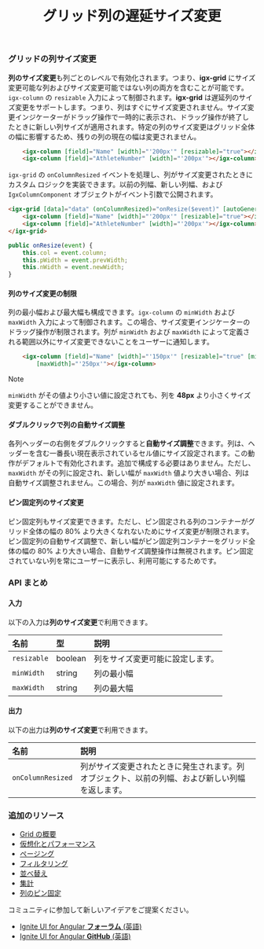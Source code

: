 ﻿---
title: グリッド列の遅延サイズ変更
_description: Ignite UI for Angular Data Grid コントロールは、タッチ レスポンシブなデータ グリッドです。階層およびリスト ビューなどの機能があります。
_keywords: Ignite UI for Angular, UI コントロール, Angular ウィジェット, web ウィジェット, UI ウィジェット, Angular, ネイティブ Angular コンポーネント スィート, ネイティブ Angular コントロール, ネイティブ Angular コンポーネント ライブラリ, Angular Data Grid コンポーネント, Angular Data Grid コントロール, Angular Grid コンポーネント, Angular Grid コントロール, Angular 高いパフォーマンス Grid, 列のサイズ変更, 遅延列サイズ変更, グリッド列のサイズ変更, Angular Grid 列のサイズ変更
_language: ja
---

### グリッドの列サイズ変更

**列のサイズ変更**も列ごとのレベルで有効化されます。つまり、**igx-grid** にサイズ変更可能な列およびサイズ変更可能ではない列の両方を含むことが可能です。`igx-column` の `resizable` 入力によって制御されます。**igx-grid** は遅延列のサイズ変更をサポートします。つまり、列はすぐにサイズ変更されません。サイズ変更インジケーターがドラッグ操作で一時的に表示され、ドラッグ操作が終了したときに新しい列サイズが適用されます。特定の列のサイズ変更はグリッド全体の幅に影響するため、残りの列の現在の幅は変更されません。

```html
    <igx-column [field]="Name" [width]="'200px'" [resizable]="true"></igx-column>
    <igx-column [field]="AthleteNumber" [width]="'200px'"></igx-column>
```

`igx-grid` の `onColumnResized` イベントを処理し、列がサイズ変更されたときにカスタム ロジックを実装できます。以前の列幅、新しい列幅、および `IgxColumnComponent` オブジェクトがイベント引数で公開されます。

```html
<igx-grid [data]="data" (onColumnResized)="onResize($event)" [autoGenerate]="false">
    <igx-column [field]="Name" [width]="'200px'" [resizable]="true"></igx-column>
    <igx-column [field]="AthleteNumber" [width]="'200px'"></igx-column>
</igx-grid>
```

```typescript
public onResize(event) {
    this.col = event.column;
    this.pWidth = event.prevWidth;
    this.nWidth = event.newWidth;
}
```

#### 列のサイズ変更の制限

列の最小幅および最大幅も構成できます。`igx-column` の `minWidth` および `maxWidth` 入力によって制御されます。この場合、サイズ変更インジケーターのドラッグ操作が制限されます。列が `minWidth` および `maxWidth` によって定義される範囲以外にサイズ変更できないことをユーザーに通知します。

```html
    <igx-column [field]="Name" [width]="'150px'" [resizable]="true" [minWidth]="'60px'"
        [maxWidth]="'250px'"></igx-column>
```

> [!NOTE]
> `minWidth` がその値より小さい値に設定されても、列を **48px** より小さくサイズ変更することができません。

#### ダブルクリックで列の自動サイズ調整

各列ヘッダーの右側をダブルクリックすると**自動サイズ調整**できます。列は、ヘッダーを含む一番長い現在表示されているセル値にサイズ設定されます。この動作がデフォルトで有効化されます。追加で構成する必要はありません。ただし、`maxWidth` がその列に設定され、新しい幅が `maxWidth` 値より大きい場合、列は自動サイズ調整されません。この場合、列が `maxWidth` 値に設定されます。

#### ピン固定列のサイズ変更

ピン固定列もサイズ変更できます。ただし、ピン固定される列のコンテナーがグリッド全体の幅の 80% より大きくなれないためにサイズ変更が制限されます。ピン固定列の自動サイズ調整で、新しい幅がピン固定列コンテナーをグリッド全体の幅の 80% より大きい場合、自動サイズ調整操作は無視されます。ピン固定されていない列を常にユーザーに表示し、利用可能にするためです。

### API まとめ

#### 入力
以下の入力は**列のサイズ変更**で利用できます。

| 名前 | 型 | 説明 |
| :--- | :--- | :--- |
|`resizable`|boolean|列をサイズ変更可能に設定します。|
|`minWidth`|string|列の最小幅|
|`maxWidth`|string|列の最大幅|

<div class="divider--half"></div>

#### 出力
以下の出力は**列のサイズ変更**で利用できます。

| 名前 | 説明 |
| :--- | :--- |
|`onColumnResized`|列がサイズ変更されたときに発生されます。列オブジェクト、以前の列幅、および新しい列幅を返します。|

<div class="divider--half"></div>

### 追加のリソース
<div class="divider--half"></div>

* [Grid の概要](grid.html)
* [仮想化とパフォーマンス](grid_virtualization.html)
* [ページング](grid_paging.html)
* [フィルタリング](grid_filtering.html)
* [並べ替え](grid_sorting.html)
* [集計](grid_summaries.html)
* [列のピン固定](grid_column_pinning.html)

<div class="divider--half"></div>
コミュニティに参加して新しいアイデアをご提案ください。

* [Ignite UI for Angular **フォーラム** (英語)](https://www.infragistics.com/community/forums/f/ignite-ui-for-angular)
* [Ignite UI for Angular **GitHub** (英語)](https://github.com/IgniteUI/igniteui-angular)
